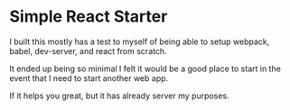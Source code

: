 # Simple React Starter

I built this mostly has a test to myself of being able to setup webpack, babel, dev-server, and react from scratch. 

It ended up being so minimal I felt it would be a good place to start in the event that I need to start another web app. 

If it helps you great, but it has already server my purposes. 
